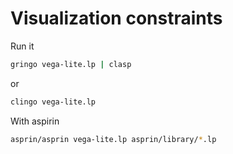 # Visualization constraints

Run it

```sh
gringo vega-lite.lp | clasp
```

or

```sh
clingo vega-lite.lp
```

With aspirin

```sh
asprin/asprin vega-lite.lp asprin/library/*.lp
```

